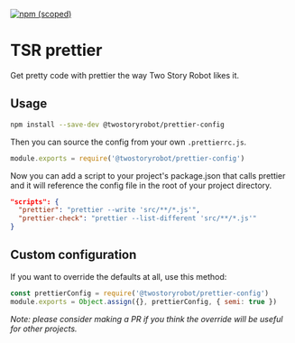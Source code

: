 [![npm (scoped)](https://img.shields.io/npm/v/@twostoryrobot/prettier-config.svg)](https://www.npmjs.com/package/@twostoryrobot/prettier-config)

# TSR prettier

Get pretty code with prettier the way Two Story Robot likes it.

## Usage

```bash
npm install --save-dev @twostoryrobot/prettier-config
```

Then you can source the config from your own `.prettierrc.js`.

```js
module.exports = require('@twostoryrobot/prettier-config')
```

Now you can add a script to your project's package.json that calls prettier and
it will reference the config file in the root of your project directory.

```json
"scripts": {
  "prettier": "prettier --write 'src/**/*.js'",
  "prettier-check": "prettier --list-different 'src/**/*.js'"
}
```

## Custom configuration

If you want to override the defaults at all, use this method:

```js
const prettierConfig = require('@twostoryrobot/prettier-config')
module.exports = Object.assign({}, prettierConfig, { semi: true })
```

_Note: please consider making a PR if you think the override will be useful for
other projects._
